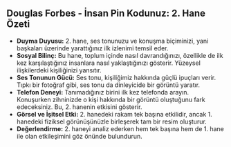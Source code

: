 ## Douglas Forbes - İnsan Pin Kodunuz: 2. Hane Özeti

* **Duyma Duyusu:** 2. hane, ses tonunuzu ve konuşma biçiminizi, yani başkaları üzerinde yarattığınız ilk izlenimi temsil eder.
* **Sosyal Bilinç:** Bu hane, toplum içinde nasıl davrandığınızı, özellikle de ilk kez karşılaştığınız insanlara nasıl yaklaştığınızı gösterir. Yüzeysel ilişkilerdeki kişiliğinizi yansıtır.
* **Ses Tonunun Gücü:** Ses tonu, kişiliğimiz hakkında güçlü ipuçları verir. Tıpkı bir fotoğraf gibi, ses tonu da dinleyicide bir görüntü yaratır. 
* **Telefon Deneyi:**  Tanımadığınız birini ilk kez telefonda arayın. Konuşurken zihninizde o kişi hakkında bir görüntü oluştuğunu fark edeceksiniz. Bu, 2. hanenin etkisini gösterir.
* **Görsel ve İşitsel Etki:** 2. hanedeki rakam tek başına etkilidir, ancak 1. hanedeki fiziksel görünüşünüzle birleşerek tam bir resim oluşturur.
* **Değerlendirme:** 2. haneyi analiz ederken hem tek başına hem de 1. hane ile olan etkileşimini göz önünde bulundurun. 
